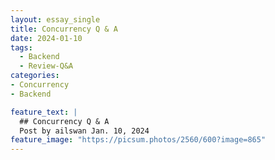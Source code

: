 ```yaml
---
layout: essay_single
title: Concurrency Q & A
date: 2024-01-10
tags:
  - Backend
  - Review-Q&A
categories:
- Concurrency    
- Backend

feature_text: |
  ## Concurrency Q & A
  Post by ailswan Jan. 10, 2024
feature_image: "https://picsum.photos/2560/600?image=865"
---
```


